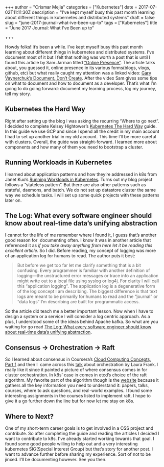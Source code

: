 +++
author = "Crismar Mejia"
categories = ["Kubernetes"]
date = 2017-07-02T11:11:30Z
description = "I’ve kept myself busy this past month learning about different things in kubernetes and distributed systems"
draft = false
slug = "june-2017-journal-what-ive-been-up-to"
tags = ["Kubernetes"]
title = "June 2017 Journal: What I've Been up to"

+++

Howdy folks! It’s been a while. I’ve kept myself busy this past month learning about different things in kubernetes and distributed systems. I’ve document most of it but I felt that nothing was worth a post that is until I found this article by Sam Jarman titled [“Online Presence”](https://www.samjarman.co.nz/blog/online-presence?utm_content=bufferbe064&utm_medium=social&utm_source=twitter.com&utm_campaign=buffer). The article talks about, you guessed it, online presence in its various forms(blogs, vlogs, github, etc) but what really caught my attention was a linked video: [Gary Vaynerchuk’s Document, Don’t Create](https://www.youtube.com/watch?v=RVKofRN1dyI). After the video Sam gives some tips on what to document and how to document as a developer. That’s what I’m going to do going forward: document my learning process, log my journey, tell my story.

## Kubernetes the Hard Way

Right after setting up the blog I was asking the recurring “Where to go next”. I decided to complete Kelsey Hightower’s [Kubernetes The Hard Way](https://github.com/kelseyhightower/kubernetes-the-hard-way) guide. In this guide we use GCP and since I spend all the credit in my main account I had to set up another trial in my old account. This time I’ll be more careful with clusters. Overall, the guide was straight-forward. I learned more about components and how many of them you need to bootstrap a cluster.

## Running Workloads in Kubernetes

I learned about application patterns and how they’re addressed in k8s from Janet Kuo’s [Running Workloads in Kubernetes](https://medium.com/google-cloud/running-workloads-in-kubernetes-86194d133593). Turns out my blog project follows a “stateless pattern”. But there are also other patterns such as stateful, daemons, and batch. We do not set up datastore cluster the same way we schedule tasks. I will set up some quick projects with these patterns later on. 

## The Log: What every software engineer should know about real-time data’s unifying abstraction

I cannot for the life of me remember where I found it, I guess that’s another good reason for  documenting often. I know it was in another article that referenced it as *if you take away anything from here let it be reading this excellent article.* So I did. Before reading, my concept of logging was more of an application log for humans to read. The author puts it best:

> But before we get too far let me clarify something that is a bit confusing. Every programmer is familiar with another definition of logging—the unstructured error messages or trace info an application might write out to a local file using syslog or log4j. For clarity I will call this “application logging”. The application log is a degenerative form of the log concept I am describing. The biggest difference is that text logs are meant to be primarily for humans to read and the “journal” or “data logs” I’m describing are built for programmatic access.

So the article did teach me a better important lesson. Now when I have to design a system or a service I will consider a log centric approach. As a plus, I understood some of the ideas behind Apache kafka. So what are you waiting for go read [The Log: What every software engineer should know about real-time data’s unifying abstraction](https://engineering.linkedin.com/distributed-systems/log-what-every-software-engineer-should-know-about-real-time-datas-unifying).

## Consensus -> Orchestration -> Raft

So I learned about consensus in Coursera’s [Cloud Computing Concepts, Part 1](https://www.coursera.org/learn/cloud-computing) and then I  came across this [talk](https://www.youtube.com/watch?v=Qsv-q8WbIZY&feature=youtu.be) about orchestration by Laura Frank. I really like it since it painted a picture of where consensus comes in for cluster orchestration. In k8s’ case in comes in etcd’s choice of the raft algorithm. My favorite part of the algorithm though is the [website](https://raft.github.io/) because it gathers all the key information you need to understand it: papers, talks, courses, where to ask questions, and real-world examples. I found some interesting assignments in the courses listed to implement raft. I hope to give it a go further down the line but for now let me stay on k8s.

## Where to Next?

One of my short-term career goals is to get involved in a OSS project and contribute. So after completing the guide and reading the articles I decided I want to contribute to k8s. I’ve already started working towards that goal. I found some good people willing to help out and a very interesting kubernetes SIG(Special Interest Group) but that’s story for another post. I want to advance further before sharing my experience. Sort of not to be jinxed. I’ll be documenting however. See you then.


